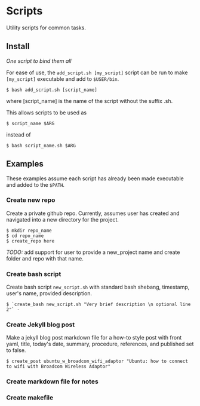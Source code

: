 # Scripts

Utility scripts for common tasks.

## Install

*One script to bind them all*

For ease of use, the `add_script.sh [my_script]` script can be run to make `[my_script]` executable and add to `$USER/bin`.

    $ bash add_script.sh [script_name]

where [script_name] is the name of the script without the suffix .sh.

This allows scripts to be used as

    $ script_name $ARG

instead of

    $ bash script_name.sh $ARG



## Examples

These examples assume each script has already been made executable and added to the `$PATH`.


### Create new repo

Create a private github repo. Currently, assumes user has created and navigated into a new directory for the project.

    $ mkdir repo_name
    $ cd repo_name
    $ create_repo here

*TODO:* add support for user to provide a new_project name and create folder and repo with that name.

### Create bash script

Create bash script `new_script.sh` with standard bash shebang, timestamp, user's name, provided description.

    $ `create_bash new_script.sh "Very brief description \n optional line 2"` -


### Create Jekyll blog post

Make a jekyll blog post markdown file for a how-to style post with front yaml, title, today's date, summary, procedure, references, and published set to false.

    $ create_post ubuntu_w_broadcom_wifi_adaptor "Ubuntu: how to connect to wifi with Broadcom Wireless Adaptor"


### Create markdown file for notes


### Create makefile
